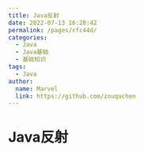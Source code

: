 ```yaml
---
title: Java反射
date: 2022-07-13 16:28:42
permalink: /pages/cfc44d/
categories:
  - Java
  - Java基础
  - 基础知识
tags:
  - Java
author: 
  name: Marvel
  link: https://github.com/zouquchen
---
```

# Java反射